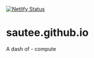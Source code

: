 [![Netlify Status](https://api.netlify.com/api/v1/badges/50e7b195-92b4-44f7-b153-c8348a4359db/deploy-status)](https://app.netlify.com/sites/dashofcompute/deploys)

# sautee.github.io

A dash of - compute
